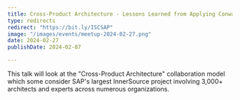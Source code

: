 ```yaml
---
title: Cross-Product Architecture - Lessons Learned from Applying Conway’s Law
type: redirects
redirect: "https://bit.ly/ISCSAP"
image: "/images/events/meetup-2024-02-27.png"
date: 2024-02-27
publishDate: 2024-02-07

---
```


This talk will look at the "Cross-Product Architecture" collaboration model which some consider SAP's largest InnerSource project involving 3,000+ architects and experts across numerous organizations.


